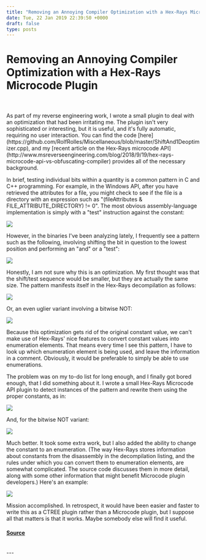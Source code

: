 ```yaml
---
title: "Removing an Annoying Compiler Optimization with a Hex-Rays Microcode Plugin"
date: Tue, 22 Jan 2019 22:39:50 +0000
draft: false
type: posts
---
```

# Removing an Annoying Compiler Optimization with a Hex-Rays Microcode Plugin

<br/>

<br/>
As part of my reverse engineering work, I wrote a small plugin to deal with an optimization that had been irritating me. The plugin isn't very sophisticated or interesting, but it is useful, and it's fully automatic, requiring no user interaction. You can find the code [here](https://github.com/RolfRolles/Miscellaneous/blob/master/ShiftAnd1Deoptimizer.cpp), and my [recent article on the Hex-Rays microcode API](http://www.msreverseengineering.com/blog/2018/9/19/hex-rays-microcode-api-vs-obfuscating-compiler) provides all of the necessary background.

In brief, testing individual bits within a quantity is a common pattern in C and C++ programming. For example, in the Windows API, after you have retrieved the attributes for a file, you might check to see if the file is a directory with an expression such as "(fileAttributes & FILE\_ATTRIBUTE\_DIRECTORY) != 0". The most obvious assembly-language implementation is simply with a "test" instruction against the constant:

![](https://images.squarespace-cdn.com/content/v1/53a64cc2e4b0c63fc41a3320/1548196137396-0CUAMROK0QA352QAEYRJ/ASM-unoptimized-impl.png?format=1000w)

However, in the binaries I've been analyzing lately, I frequently see a pattern such as the following, involving shifting the bit in question to the lowest position and performing an "and" or a "test":

![](https://images.squarespace-cdn.com/content/v1/53a64cc2e4b0c63fc41a3320/1548196202717-SX4R0F35108F7CDQ07U3/ASM-optimized-impl.png?format=1000w)

Honestly, I am not sure why this is an optimization. My first thought was that the shift/test sequence would be smaller, but they are actually the same size. The pattern manifests itself in the Hex-Rays decompilation as follows:

![](https://images.squarespace-cdn.com/content/v1/53a64cc2e4b0c63fc41a3320/1548196233043-94LKJWR3J0EF2AW91BVK/decomp-no-NOT.png?format=1000w)

Or, an even uglier variant involving a bitwise NOT:

![](https://images.squarespace-cdn.com/content/v1/53a64cc2e4b0c63fc41a3320/1548196243902-CVK90O6F32MP5U0NKMT5/decomp-NOT.png?format=1000w)

Because this optimization gets rid of the original constant value, we can't make use of Hex-Rays' nice features to convert constant values into enumeration elements. That means every time I see this pattern, I have to look up which enumeration element is being used, and leave the information in a comment. Obviously, it would be preferable to simply be able to use enumerations.

The problem was on my to-do list for long enough, and I finally got bored enough, that I did something about it. I wrote a small Hex-Rays Microcode API plugin to detect instances of the pattern and rewrite them using the proper constants, as in:

![](https://images.squarespace-cdn.com/content/v1/53a64cc2e4b0c63fc41a3320/1548196263261-NW7P8OEY4VENHN8H7FCL/decomp-altered-no-NOT.png?format=1000w)

And, for the bitwise NOT variant:

![](https://images.squarespace-cdn.com/content/v1/53a64cc2e4b0c63fc41a3320/1548196276849-3LFNQP1EOSGQM3LPKMIH/decomp-altered-NOT.png?format=1000w)

Much better. It took some extra work, but I also added the ability to change the constant to an enumeration. (The way Hex-Rays stores information about constants from the disassembly in the decompilation listing, and the rules under which you can convert them to enumeration elements, are somewhat complicated. The source code discusses them in more detail, along with some other information that might benefit Microcode plugin developers.) Here's an example:

![](https://images.squarespace-cdn.com/content/v1/53a64cc2e4b0c63fc41a3320/1548196292954-Q2OHZW6OJBNB80S7DHKN/decomp-enum.png?format=1000w)

Mission accomplished. In retrospect, it would have been easier and faster to write this as a CTREE plugin rather than a Microcode plugin, but I suppose all that matters is that it works. Maybe somebody else will find it useful.

#### [Source](https://www.msreverseengineering.com/blog/2019/1/22/removing-an-annoying-compiler-optimization-with-a-hex-rays-microcode-plugin)

<br/>
---
